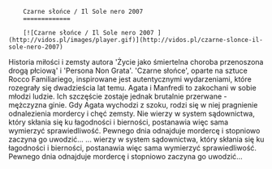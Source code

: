 
        Czarne słońce / Il Sole nero 2007 
        =============
        
        [![Czarne słońce / Il Sole nero 2007 ](http://vidos.pl/images/player.gif)](http://vidos.pl/czarne-slonce-il-sole-nero-2007)
        
        
 Historia miłości i zemsty autora 'Życie jako śmiertelna choroba przenoszona drogą płciową' i 'Persona Non Grata'. 'Czarne słońce', oparte na sztuce Rocco Familiariego, inspirowane jest autentycznymi wydarzeniami, które rozegrały się dwadzieścia lat temu. Agata i Manfredi to zakochani w sobie młodzi ludzie. Ich szczęście zostaje jednak brutalnie przerwane - mężczyzna ginie. Gdy Agata wychodzi z szoku, rodzi się w niej pragnienie odnalezienia mordercy i chęć zemsty. Nie wierzy w system sądownictwa, który skłania się ku łagodności i bierności, postanawia więc sama wymierzyć sprawiedliwość. Pewnego dnia odnajduje mordercę i stopniowo zaczyna go uwodzić...   ... wierzy w system sądownictwa, który skłania się ku łagodności i bierności, postanawia więc sama wymierzyć sprawiedliwość. Pewnego dnia odnajduje mordercę i stopniowo zaczyna go uwodzić...
    